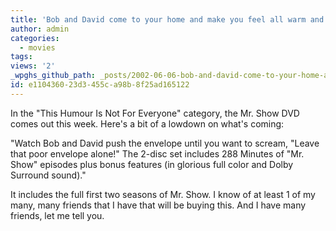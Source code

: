 ```yaml
---
title: 'Bob and David come to your home and make you feel all warm and fuzzy'
author: admin
categories:
  - movies
tags: 
views: '2'
_wpghs_github_path: _posts/2002-06-06-bob-and-david-come-to-your-home-and-make-you-feel-all-warm-and-fuzzy.md
id: e1104360-23d3-455c-a98b-8f25ad165122
---
```

<p>In the "This Humour Is Not For Everyone" category, the Mr. Show DVD comes out this week. Here's a bit of a lowdown on what's coming:</p>
<p>"Watch Bob and David push the envelope until you want to scream, "Leave that poor envelope alone!" The 2-disc set includes 288 Minutes of "Mr. Show" episodes plus bonus features (in glorious full color and Dolby Surround sound)."</p>
<p>It includes the full first two seasons of Mr. Show. I know of at least 1 of my many, many friends that I have that will be buying this. And I have many friends, let me tell you.</p>
